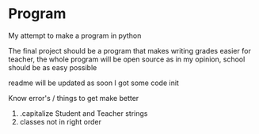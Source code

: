 # Program

My attempt to make a program in python 

The final project should be a program that makes writing grades easier for teacher, the whole program will be open source as in my opinion, school should be as 
easy possible 

readme will be updated as soon I got some code init 

Know error's / things to get make better

1. .capitalize Student and Teacher strings
2. classes not in right order